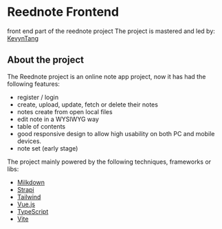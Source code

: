 # Reednote Frontend
front end part of the reednote project
The project is mastered and led by: [KevynTang](https://github.com/KevynTang)

## About the project
The Reednote project is an online note app project, now it has had the following features:

- register / login
- create, upload, update, fetch or delete their notes
- notes create from open local files
- edit note in a WYSIWYG way
- table of contents
- good responsive design to allow high usability on both PC and mobile devices.
- note set (early stage)

The project mainly powered by the following techniques, frameworks or libs:

- [Milkdown](https://github.com/Saul-Mirone/milkdown)
- [Strapi](https://strapi.io/)
- [Tailwind](https://tailwindcss.com/)
- [Vue.js](https://v3.vuejs.org/)
- [TypeScript](https://www.typescriptlang.org/)
- [Vite](https://vitejs.dev/)



